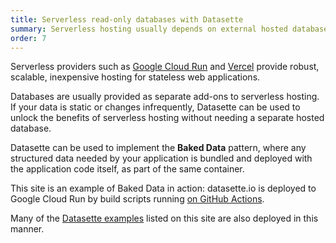 ```yaml
---
title: Serverless read-only databases with Datasette
summary: Serverless hosting usually depends on external hosted databases, but Datasette lets you implement the Baked Data pattern to bundle your data with your application code and deploy it to serverless providers.
order: 7
---
```


Serverless providers such as [Google Cloud Run](https://cloud.google.com/run) and [Vercel](https://vercel.com/) provide robust, scalable, inexpensive hosting for stateless web applications.

Databases are usually provided as separate add-ons to serverless hosting. If your data is static or changes infrequently, Datasette can be used to unlock the benefits of serverless hosting without needing a separate hosted database.

Datasette can be used to implement the <strong>Baked Data</strong> pattern, where any structured data needed by your application is bundled and deployed with the application code itself, as part of the same container.

This site is an example of Baked Data in action: datasette.io is deployed to Google Cloud Run by build scripts running [on GitHub Actions](https://github.com/simonw/datasette.io/blob/main/.github/workflows/deploy.yml).

Many of the [Datasette examples](/examples) listed on this site are also deployed in this manner.
